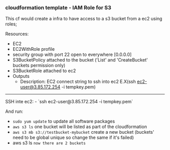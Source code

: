 ### cloudformation template  - IAM Role for S3

This cf would create a infra to have access to a s3 bucket from a ec2 using roles;

Resources:
- EC2
- EC2WithRole profile 
- security group with port 22 open to everywhere [0.0.0.0]
- S3BucketPolicy attached to the bucket ('List' and 'CreateBucket' buckets permission only)
- S3BucketRole attached to ec2
- Outputs
     - Description: EC2 connect string to ssh into ec2 E.X(ssh ec2-user@3.85.172.254 -i tempkey.pem)


<hr> 
SSH inte ec2:
- `ssh ec2-user@3.85.172.254 -i tempkey.pem`

And run:
- `sudo yum update` to update all software packages
- `aws s3 ls` one bucket will be listed as part of the cloudformation
- `aws s3 mb s3://testbucket-mybucket` create a new bucket (buckets' need to be global unique so change the same if it's failed)
- aws s3 ls `now there are 2 buckets`
